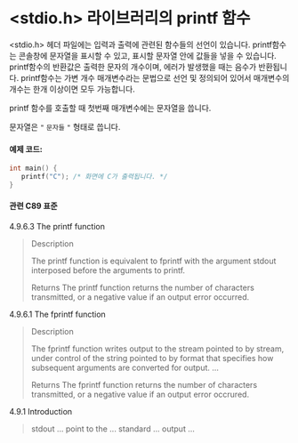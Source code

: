 # <stdio.h> 라이브러리의 printf 함수
<stdio.h> 헤더 파일에는 입력과 출력에 관련된 함수들의 선언이 있습니다. 
printf함수는 콘솔창에 문자열을 표시할 수 있고, 표시할 문자열 안에 값들을 넣을 수 있습니다. 
printf함수의 반환값은 출력한 문자의 개수이며, 에러가 발생했을 때는 음수가 반환됩니다.
printf함수는 가변 개수 매개변수라는 문법으로 선언 및 정의되어 있어서 매개변수의 개수는 한개 이상이면 모두 가능합니다.

printf 함수를 호출할 때 첫번째 매개변수에는 문자열을 씁니다. 

문자열은 `"` `문자들` `"` 형태로 씁니다. 

#### 예제 코드:
```c
int main() {
   printf("C"); /* 화면에 C가 출력됩니다. */
}
```

#### 관련 C89 표준
4.9.6.3 The printf function
> Description
>
> The printf function is equivalent to fprintf with the argument stdout interposed before the arguments to printf.
>
> Returns
> The printf function returns the number of characters transmitted, or a negative value if an output error occurred.

4.9.6.1 The fprintf function
> Description
>
> The fprintf function writes output to the stream pointed to by stream,
> under control of the string pointed to by format that specifies how subsequent arguments are converted
> for output. ...
>
> Returns
> The fprintf function returns the number of characters transmitted, or a negative value if an output error occrured.

4.9.1 Introduction
> stdout ... point to the ... standard ... output ...

